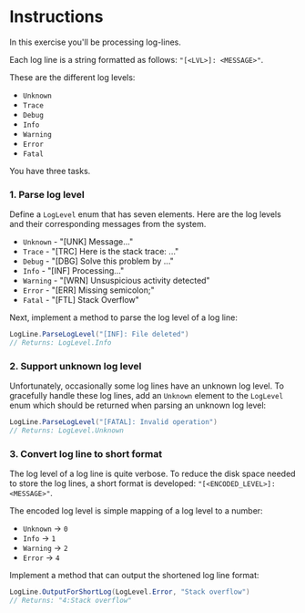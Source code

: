 # Instructions

In this exercise you'll be processing log-lines.

Each log line is a string formatted as follows: `"[<LVL>]: <MESSAGE>"`.

These are the different log levels:

- `Unknown`
- `Trace`
- `Debug`
- `Info`
- `Warning`
- `Error`
- `Fatal`

You have three tasks.

### 1. Parse log level

Define a `LogLevel` enum that has seven elements. Here are the log levels and their corresponding messages from the system.

- `Unknown` - "[UNK] Message..."
- `Trace` - "[TRC] Here is the stack trace: ..."
- `Debug` - "[DBG] Solve this problem by ..."
- `Info` - "[INF] Processing..."
- `Warning` - "[WRN] Unsuspicious activity detected"
- `Error` - "[ERR] Missing semicolon;"
- `Fatal` - "[FTL] Stack Overflow"

Next, implement a method to parse the log level of a log line:

```csharp
LogLine.ParseLogLevel("[INF]: File deleted")
// Returns: LogLevel.Info
```

### 2. Support unknown log level

Unfortunately, occasionally some log lines have an unknown log level. To gracefully handle these log lines, add an `Unknown` element to the `LogLevel` enum which should be returned when parsing an unknown log level:

```csharp
LogLine.ParseLogLevel("[FATAL]: Invalid operation")
// Returns: LogLevel.Unknown
```

### 3. Convert log line to short format

The log level of a log line is quite verbose. To reduce the disk space needed to store the log lines, a short format is developed: `"[<ENCODED_LEVEL>]:<MESSAGE>"`.

The encoded log level is simple mapping of a log level to a number:

- `Unknown` -> `0`
- `Info` -> `1`
- `Warning` -> `2`
- `Error` -> `4`

Implement a method that can output the shortened log line format:

```csharp
LogLine.OutputForShortLog(LogLevel.Error, "Stack overflow")
// Returns: "4:Stack overflow"
```
